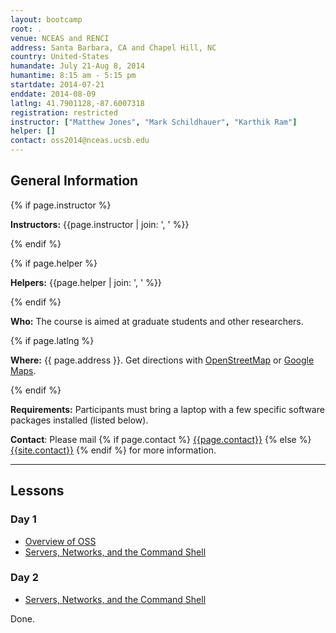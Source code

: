 ```yaml
---
layout: bootcamp
root: .
venue: NCEAS and RENCI
address: Santa Barbara, CA and Chapel Hill, NC
country: United-States
humandate: July 21-Aug 8, 2014
humantime: 8:15 am - 5:15 pm
startdate: 2014-07-21
enddate: 2014-08-09
latlng: 41.7901128,-87.6007318
registration: restricted
instructor: ["Matthew Jones", "Mark Schildhauer", "Karthik Ram"]
helper: []
contact: oss2014@nceas.ucsb.edu
---
```

<!--
    Edit the values in the parameter block above to be appropriate for your bootcamp.
    Please use three-letter month names for the 'humandate' field.
-->

<h2>General Information</h2>

<!-- This block displays the instructors' names if they are available. -->
{% if page.instructor %}
<p>
  <strong>Instructors:</strong>
  {{page.instructor | join: ', ' %}}
</p>
{% endif %}

<!-- This block displays the helpers' names if they are available. -->
{% if page.helper %}
<p>
  <strong>Helpers:</strong>
  {{page.helper | join: ', ' %}}
</p>
{% endif %}

<!--
    Modify this block to reflect the target audience for your bootcamp.
    In particular, if it is only open to people from a particular institution,
    or if specialized prerequisite knowledge is required, please mention that.
-->
<p>
  <strong>Who:</strong>
  The course is aimed at graduate students and other researchers.
</p>

<!--
    This block displays the address and links to a map showing directions.
-->
{% if page.latlng %}
<p>
  <strong>Where:</strong>
  {{ page.address }}.
  Get directions with
  <a href="//www.openstreetmap.org/?mlat={{ page.latlng | replace:',','&mlon=' }}&zoom=16">OpenStreetMap</a>
  or
  <a href="//maps.google.com/maps?q={{ page.latlng }}">Google Maps</a>.
</p>
{% endif %}

<!--
    Modify the block below if there are any special requirements.
-->
<p>
  <strong>Requirements:</strong>
  Participants must bring a laptop with a few specific software packages installed
  (listed below).
</p>

<!--
    This block automatically inserts a contact email address if one has been specified for the page.
-->
<p>
  <strong>Contact</strong>:
  Please mail
  {% if page.contact %}
    <a href='mailto:{{page.contact}}'>{{page.contact}}</a>
  {% else %}
    <a href='mailto:{{site.contact}}'>{{site.contact}}</a>
  {% endif %}
  for more information.
</p>

<hr/>

<!--
    Edit this block to show the agenda for your bootcamp.
-->
<h2>Lessons</h2>

<div class="row-fluid">
  <div class="span6">
    <h3>Day 1</h3>
    <ul>
        <li><a href="day01/20140721-jones-oss-intro.pptx">Overview of OSS</a></li>
        <li><a href="novice/shell/">Servers, Networks, and the Command Shell</a></li>
    </ul>
  </div>
  <div class="span6">
    <h3>Day 2</h3>
    <ul>
        <li><a href="novice/shell/">Servers, Networks, and the Command Shell</a></li>
    </ul>
  </div>
</div>

Done.
